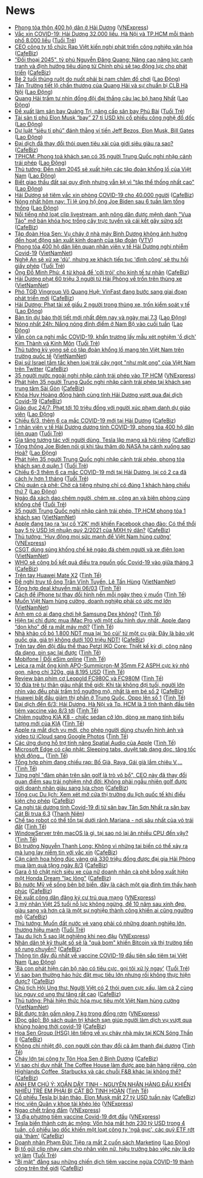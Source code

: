 # News

- [Phong tỏa thôn 400 hộ dân ở Hải Dương](https://vnexpress.net/phong-toa-thon-400-ho-dan-o-hai-duong-4244582.html) ([VNExpress](https://vnexpress.net))
- [Vắc xin COVID-19: Hải Dương 32.000 liều, Hà Nội và TP.HCM mỗi thành phố 8.000 liều](https://tuoitre.vn/vac-xin-covid-19-hai-duong-32-000-lieu-ha-noi-va-tp-hcm-moi-thanh-pho-8-000-lieu-20210306214232533.htm) ([Tuổi Trẻ](https://tuoitre.vn))
- [CEO công ty tổ chức Rap Việt kiến nghị phát triển công nghiệp văn hóa](https://cafebiz.vn/ceo-cong-ty-to-chuc-rap-viet-kien-nghi-phat-trien-cong-nghiep-van-hoa-20210306193703939.chn) ([CafeBiz](https://cafebiz.vn))
- ["Đối thoại 2045", tỷ phú Nguyễn Đăng Quang: Nâng cao năng lực cạnh tranh và định hướng tiêu dùng từ Chính phủ sẽ tạo động lực cho phát triển](https://cafebiz.vn/doi-thoai-2045-ty-phu-nguyen-dang-quang-nang-cao-nang-luc-canh-tranh-va-dinh-huong-tieu-dung-tu-chinh-phu-se-tao-dong-luc-cho-phat-trien-20210306194040676.chn) ([CafeBiz](https://cafebiz.vn))
- [Bé 2 tuổi thủng ruột do nuốt phải bi nam châm đồ chơi](https://laodong.vn/suc-khoe/be-2-tuoi-thung-ruot-do-nuot-phai-bi-nam-cham-do-choi-886468.ldo) ([Lao Động](https://laodong.vn))
- [Tấn Trường tiết lộ chấn thương của Quang Hải và sự chuẩn bị CLB Hà Nội](https://laodong.vn/video-the-thao/tan-truong-tiet-lo-chan-thuong-cua-quang-hai-va-su-chuan-bi-clb-ha-noi-886458.ldo) ([Lao Động](https://laodong.vn))
- [Quang Hải trầm tư nhìn đồng đội đại thắng câu lạc bộ hạng Nhất](https://laodong.vn/photo/quang-hai-tram-tu-nhin-dong-doi-dai-thang-cau-lac-bo-hang-nhat-886461.ldo) ([Lao Động](https://laodong.vn))
- [Đề xuất làm sân bay Quảng Trị, nâng cấp sân bay Phú Bài](https://tuoitre.vn/de-xuat-lam-san-bay-quang-tri-nang-cap-san-bay-phu-bai-20210306210553427.htm) ([Tuổi Trẻ](https://tuoitre.vn))
- [Tài sản tỉ phú Elon Musk “bay” 27 tỉ USD khi cổ phiếu công nghệ đổ dốc](https://laodong.vn/kinh-te/tai-san-ti-phu-elon-musk-bay-27-ti-usd-khi-co-phieu-cong-nghe-do-doc-886462.ldo) ([Lao Động](https://laodong.vn))
- [Dự luật “siêu tỉ phú” đánh thẳng ví tiền Jeff Bezos, Elon Musk, Bill Gates](https://laodong.vn/kinh-te/du-luat-sieu-ti-phu-danh-thang-vi-tien-jeff-bezos-elon-musk-bill-gates-886454.ldo) ([Lao Động](https://laodong.vn))
- [Đại dịch đã thay đổi thói quen tiêu xài của giới siêu giàu ra sao?](https://cafebiz.vn/dai-dich-da-thay-doi-thoi-quen-tieu-xai-cua-gioi-sieu-giau-ra-sao-20210306194313863.chn) ([CafeBiz](https://cafebiz.vn))
- [TPHCM: Phong toả khách sạn có 35 người Trung Quốc nghi nhập cảnh trái phép](https://laodong.vn/xa-hoi/tphcm-phong-toa-khach-san-co-35-nguoi-trung-quoc-nghi-nhap-canh-trai-phep-886451.ldo) ([Lao Động](https://laodong.vn))
- [Thủ tướng: Đến năm 2045 sẽ xuất hiện các tập đoàn khổng lồ của Việt Nam](https://laodong.vn/thoi-su/thu-tuong-den-nam-2045-se-xuat-hien-cac-tap-doan-khong-lo-cua-viet-nam-886456.ldo) ([Lao Động](https://laodong.vn))
- [Biết giao thầu đất sai quy định nhưng vẫn kệ vì &quot;tập thể thống nhất cao&quot;](https://laodong.vn/bat-dong-san/biet-giao-thau-dat-sai-quy-dinh-nhung-van-ke-vi-tap-the-thong-nhat-cao-884729.ldo) ([Lao Động](https://laodong.vn))
- [Hải Dương sẽ tiêm vắc xin phòng COVID-19 cho 40.000 người](https://cafebiz.vn/hai-duong-se-tiem-vac-xin-phong-covid-19-cho-40000-nguoi-20210306194638092.chn) ([CafeBiz](https://cafebiz.vn))
- [Nóng nhất hôm nay: Tỉ lệ ủng hộ ông Joe Biden sau 6 tuần làm tổng thống](https://laodong.vn/video-the-gioi/nong-nhat-hom-nay-ti-le-ung-ho-ong-joe-biden-sau-6-tuan-lam-tong-thong-886415.ldo) ([Lao Động](https://laodong.vn))
- [Nổi tiếng nhờ loạt clip livestream, anh nông dân được mệnh danh "Vua Táo" mở bán khóa học trồng cây trực tuyến và cái kết gây sửng sốt](https://cafebiz.vn/noi-tieng-nho-loat-clip-livestream-anh-nong-dan-duoc-menh-danh-vua-tao-mo-ban-khoa-hoc-trong-cay-truc-tuyen-va-cai-ket-gay-sung-sot-20210306191210117.chn) ([CafeBiz](https://cafebiz.vn))
- [Tập đoàn Hoa Sen: Vụ cháy ở nhà máy Bình Dương không ảnh hưởng đến hoạt động sản xuất kinh doanh của tập đoàn](https://vtv.vn/xa-hoi/tap-doan-hoa-sen-vu-chay-o-nha-may-binh-duong-khong-anh-huong-den-hoat-dong-san-xuat-kinh-doanh-cua-tap-doan-20210306204603357.htm) ([VTV](https://vtv.vn))
- [Phong tỏa 400 hộ dân liên quan nhân viên y tế Hải Dương nghi nhiễm Covid-19](http://vietnamnet.vn/vn/thoi-su/phong-toa-400-ho-dan-lien-quan-nhan-vien-y-te-hai-duong-nghi-nhiem-covid-19-717747.html) ([VietNamNet](https://vietnamnet.vn))
- [Nghệ An sẽ xử xe 'dù', nhưng xe khách tiếp tục 'đình công' sẽ thu hồi giấy phép](https://tuoitre.vn/nghe-an-se-xu-xe-du-nhung-xe-khach-tiep-tuc-dinh-cong-se-thu-hoi-giay-phep-20210306171741168.htm) ([Tuổi Trẻ](https://tuoitre.vn))
- [Ông Đỗ Minh Phú: 4 từ khoá để 'cởi trói' cho kinh tế tư nhân](https://cafebiz.vn/ong-do-minh-phu-4-tu-khoa-de-coi-troi-cho-kinh-te-tu-nhan-202103061915596.chn) ([CafeBiz](https://cafebiz.vn))
- [Hải Dương phạt 60 triệu 3 người từ Hải Phòng về trốn trên thùng xe](http://vietnamnet.vn/vn/thoi-su/hai-duong-phat-60-trieu-3-nguoi-tu-hai-phong-ve-tron-tren-thung-xe-717745.html) ([VietNamNet](https://vietnamnet.vn))
- [Phó TGĐ Vingroup Võ Quang Huệ: VinFast đang bước sang giai đoạn phát triển mới](https://cafebiz.vn/pho-tgd-vingroup-vo-quang-hue-vinfast-dang-buoc-sang-giai-doan-phat-trien-moi-20210306191900018.chn) ([CafeBiz](https://cafebiz.vn))
- [Hải Dương: Phạt tài xế giấu 2 người trong thùng xe, trốn kiểm soát y tế](https://laodong.vn/phap-luat/hai-duong-phat-tai-xe-giau-2-nguoi-trong-thung-xe-tron-kiem-soat-y-te-886438.ldo) ([Lao Động](https://laodong.vn))
- [Bản tin dự báo thời tiết mới nhất đêm nay và ngày mai 7.3](https://laodong.vn/video/ban-tin-du-bao-thoi-tiet-moi-nhat-dem-nay-va-ngay-mai-73-886183.ldo) ([Lao Động](https://laodong.vn))
- [Nóng nhất 24h: Nắng nóng đỉnh điểm ở Nam Bộ vào cuối tuần](https://laodong.vn/video/nong-nhat-24h-nang-nong-dinh-diem-o-nam-bo-vao-cuoi-tuan-886419.ldo) ([Lao Động](https://laodong.vn))
- [Vẫn còn ca nghi mắc COVID-19, khẩn trương lấy mẫu xét nghiệm 'ổ dịch' Kim Thành và Kinh Môn](https://tuoitre.vn/van-con-ca-nghi-mac-covid-19-khan-truong-lay-mau-xet-nghiem-o-dich-kim-thanh-va-kinh-mon-20210306182236315.htm) ([Tuổi Trẻ](https://tuoitre.vn))
- [Thủ tướng kỳ vọng sẽ có tập đoàn khổng lồ mang tên Việt Nam trên trường quốc tế](http://vietnamnet.vn/vn/thoi-su/thu-tuong-ky-vong-se-co-tap-doan-khong-lo-mang-ten-viet-nam-tren-truong-quoc-te-717741.html) ([VietNamNet](https://vietnamnet.vn))
- [Đại sứ Israel tấm tắc khen loại trái cây ngọt "như mật ong" của Việt Nam trên Twitter](https://cafebiz.vn/dai-su-israel-tam-tac-khen-loai-trai-cay-ngot-nhu-mat-ong-cua-viet-nam-tren-twitter-20210306193231263.chn) ([CafeBiz](https://cafebiz.vn))
- [35 người nước ngoài nghi nhập cảnh trái phép vào TP HCM](https://vnexpress.net/35-nguoi-nuoc-ngoai-nghi-nhap-canh-trai-phep-vao-tp-hcm-4244524.html) ([VNExpress](https://vnexpress.net))
- [Phát hiện 35 người Trung Quốc nghi nhập cảnh trái phép tại khách sạn trung tâm Sài Gòn](https://cafebiz.vn/phat-hien-35-nguoi-trung-quoc-nghi-nhap-canh-trai-phep-tai-khach-san-trung-tam-sai-gon-20210306190832233.chn) ([CafeBiz](https://cafebiz.vn))
- [Khóa Huy Hoàng đồng hành cùng tỉnh Hải Dương vượt qua đại dịch Covid-19](https://cafebiz.vn/khoa-huy-hoang-dong-hanh-cung-tinh-hai-duong-vuot-qua-dai-dich-covid-19-20210306181245107.chn) ([CafeBiz](https://cafebiz.vn))
- [Giáo dục 24/7: Phạt tới 10 triệu đồng với người xúc phạm danh dự giáo viên](https://laodong.vn/video/giao-duc-247-phat-toi-10-trieu-dong-voi-nguoi-xuc-pham-danh-du-giao-vien-886427.ldo) ([Lao Động](https://laodong.vn))
- [Chiều 6/3, thêm 6 ca mắc COVID-19 mới tại Hải Dương](https://cafebiz.vn/chieu-6-3-them-6-ca-mac-covid-19-moi-tai-hai-duong-20210306190600127.chn) ([CafeBiz](https://cafebiz.vn))
- [1 nhân viên y tế Hải Dương dương tính COVID-19, phong tỏa 400 hộ dân liên quan](https://tuoitre.vn/1-nhan-vien-y-te-hai-duong-duong-tinh-covid-19-phong-toa-400-ho-dan-lien-quan-20210306182941306.htm) ([Tuổi Trẻ](https://tuoitre.vn))
- [Gia tăng tương tác với người dùng, Tesla lập mạng xã hội riêng](https://cafebiz.vn/gia-tang-tuong-tac-voi-nguoi-dung-tesla-lap-mang-xa-hoi-rieng-20210306190330663.chn) ([CafeBiz](https://cafebiz.vn))
- [Tổng thống Joe Biden nói gì khi tàu thăm dò NASA hạ cánh xuống sao Hoả?](https://laodong.vn/photo/tong-thong-joe-biden-noi-gi-khi-tau-tham-do-nasa-ha-canh-xuong-sao-hoa-886305.ldo) ([Lao Động](https://laodong.vn))
- [Phát hiện 35 người Trung Quốc nghi nhập cảnh trái phép, phong tỏa khách sạn ở quận 1](https://tuoitre.vn/phat-hien-35-nguoi-trung-quoc-nghi-nhap-canh-trai-phep-phong-toa-khach-san-o-quan-1-20210306175258424.htm) ([Tuổi Trẻ](https://tuoitre.vn))
- [Chiều 6-3 thêm 6 ca mắc COVID-19 mới tại Hải Dương, lại có 2 ca đã cách ly hơn 1 tháng](https://tuoitre.vn/chieu-6-3-them-6-ca-mac-covid-19-moi-tai-hai-duong-lai-co-2-ca-da-cach-ly-hon-1-thang-20210306181013892.htm) ([Tuổi Trẻ](https://tuoitre.vn))
- [Chủ quán cà phê: Chờ cả tiếng nhưng chỉ có đúng 1 khách hàng chiều thứ 7](https://laodong.vn/photo/chu-quan-ca-phe-cho-ca-tieng-nhung-chi-co-dung-1-khach-hang-chieu-thu-7-886402.ldo) ([Lao Động](https://laodong.vn))
- [Ngáo đá xách dao chém người, chém xe, công an và biên phòng cùng khống chế](https://tuoitre.vn/ngao-da-xach-dao-chem-nguoi-chem-xe-cong-an-va-bien-phong-cung-khong-che-20210306174009107.htm) ([Tuổi Trẻ](https://tuoitre.vn))
- [35 người Trung Quốc nghi nhập cảnh trái phép, TP.HCM phong tỏa 1 khách sạn](http://vietnamnet.vn/vn/thoi-su/35-nguoi-trung-quoc-nghi-nhap-canh-trai-phep-tp-hcm-phong-toa-1-khach-san-717732.html) ([VietNamNet](https://vietnamnet.vn))
- [Apple đang tạo ra ‘sự cố Y2K’ mới khiến Facebook chao đảo: Có thể thổi bay 5 tỷ USD lợi nhuận quý 2/2021 của MXH tỷ dân?](https://cafebiz.vn/apple-dang-tao-ra-su-co-y2k-moi-khien-facebook-chao-dao-co-the-thoi-bay-5-ty-usd-loi-nhuan-quy-2-2021-cua-mxh-ty-dan-2021030611213974.chn) ([CafeBiz](https://cafebiz.vn))
- [Thủ tướng: 'Huy động mọi sức mạnh để Việt Nam hùng cường'](https://vnexpress.net/thu-tuong-huy-dong-moi-suc-manh-de-viet-nam-hung-cuong-4244499.html) ([VNExpress](https://vnexpress.net))
- [CSGT dùng súng khống chế kẻ ngáo đá chém người và xe điên loạn](http://vietnamnet.vn/vn/thoi-su/csgt-dung-sung-khong-che-ke-ngao-da-chem-nguoi-va-xe-dien-loan-717720.html) ([VietNamNet](https://vietnamnet.vn))
- [WHO sẽ công bố kết quả điều tra nguồn gốc Covid-19 vào giữa tháng 3](https://cafebiz.vn/who-se-cong-bo-ket-qua-dieu-tra-nguon-goc-covid-19-vao-giua-thang-3-20210306135511405.chn) ([CafeBiz](https://cafebiz.vn))
- [Trên tay Huawei Mate X2](https://tinhte.vn/thread/tren-tay-huawei-mate-x2.3288608/) ([Tinh Tế](https://tinhte.vn))
- [Đề nghị truy tố ông Trần Vĩnh Tuyến, Lê Tấn Hùng](http://vietnamnet.vn/vn/thoi-su/de-nghi-truy-to-ong-tran-vinh-tuyen-le-tan-hung-717723.html) ([VietNamNet](https://vietnamnet.vn))
- [Tổng hợp deal khuyến mãi 06/03](https://tinhte.vn/thread/tong-hop-deal-khuyen-mai-06-03.3288569/) ([Tinh Tế](https://tinhte.vn))
- [Cách để iPhone tự thay đổi hình nền mỗi ngày theo ý muốn](https://tinhte.vn/thread/cach-de-iphone-tu-thay-doi-hinh-nen-moi-ngay-theo-y-muon.3288724/) ([Tinh Tế](https://tinhte.vn))
- [Muốn Việt Nam hùng cường, doanh nghiệp phải có ước mơ lớn](http://vietnamnet.vn/vn/thoi-su/chinh-tri/muon-viet-nam-hung-cuong-doanh-nghiep-phai-co-uoc-mo-lon-717726.html) ([VietNamNet](https://vietnamnet.vn))
- [Anh em có ai đang chơi hệ Samsung Dex không?](https://tinhte.vn/thread/anh-em-co-ai-dang-choi-he-samsung-dex-khong.3288689/) ([Tinh Tế](https://tinhte.vn))
- [Hiện tại chỉ được mua iMac Pro với một cấu hình duy nhất, Apple đang “dọn kho” để ra mắt máy mới?](https://tinhte.vn/thread/hien-tai-chi-duoc-mua-imac-pro-voi-mot-cau-hinh-duy-nhat-apple-dang-don-kho-de-ra-mat-may-moi.3288700/) ([Tinh Tế](https://tinhte.vn))
- [Nhà khảo cổ bỏ 1.800 NDT mua lại 'bó củi' từ một cụ già: Đây là bảo vật quốc gia, giá trị không dưới 100 triệu NDT!](https://cafebiz.vn/nha-khao-co-bo-1800-ndt-mua-lai-bo-cui-tu-mot-cu-gia-day-la-bao-vat-quoc-gia-gia-tri-khong-duoi-100-trieu-ndt-20210306150518072.chn) ([CafeBiz](https://cafebiz.vn))
- [Trên tay đèn đội đầu thể thao Petzl IKO Core: Thiết kế kỳ dị, công năng đa dạng, pin sạc lại được](https://tinhte.vn/thread/tren-tay-den-doi-dau-the-thao-petzl-iko-core-thiet-ke-ky-di-cong-nang-da-dang-pin-sac-lai-duoc.3288558/) ([Tinh Tế](https://tinhte.vn))
- [Mobifone | Đổi eSim online](https://tinhte.vn/thread/mobifone-doi-esim-online.3288602/) ([Tinh Tế](https://tinhte.vn))
- [Leica ra mắt ống kính APO-Summicron-M 35mm F2 ASPH cực kỳ nhỏ gọn, nặng chỉ 320g, giá 8.195 USD](https://tinhte.vn/thread/leica-ra-mat-ong-kinh-apo-summicron-m-35mm-f2-asph-cuc-ky-nho-gon-nang-chi-320g-gia-8-195-usd.3288617/) ([Tinh Tế](https://tinhte.vn))
- [Review bàn phím cơ Leopold FC980C và FC980M](https://tinhte.vn/thread/review-ban-phim-co-leopold-fc980c-va-fc980m.3288646/) ([Tinh Tế](https://tinhte.vn))
- [10 đứa trẻ tự thân giàu nhất thế giới: Khi tài không đợi tuổi, người lớn nhìn vào đều phải trầm trồ ngưỡng mộ, nhất là em bé số 2](https://cafebiz.vn/10-dua-tre-tu-than-giau-nhat-the-gioi-khi-tai-khong-doi-tuoi-nguoi-lon-nhin-vao-deu-phai-tram-tro-nguong-mo-nhat-la-em-be-so-2-20210306134924197.chn) ([CafeBiz](https://cafebiz.vn))
- [Huawei bắt đầu giảm thị phần ở Trung Quốc, Oppo lên số 1](https://tinhte.vn/thread/huawei-bat-dau-giam-thi-phan-o-trung-quoc-oppo-len-so-1.3288478/) ([Tinh Tế](https://tinhte.vn))
- [Đại dịch đến 6/3: Hải Dương, Hà Nội và Tp. HCM là 3 tỉnh thành đầu tiên tiêm vaccine vào 8/3 tới](https://tinhte.vn/thread/dai-dich-den-6-3-hai-duong-ha-noi-va-tp-hcm-la-3-tinh-thanh-dau-tien-tiem-vaccine-vao-8-3-toi.3288669/) ([Tinh Tế](https://tinhte.vn))
- [Chiêm ngưỡng KIA K8 - chiếc sedan cỡ lớn, dòng xe mang tính biểu tượng mới của KIA](https://tinhte.vn/thread/chiem-nguong-kia-k8-chiec-sedan-co-lon-dong-xe-mang-tinh-bieu-tuong-moi-cua-kia.3288118/) ([Tinh Tế](https://tinhte.vn))
- [Apple ra mắt dịch vụ mới, cho phép người dùng chuyển hình ảnh và video từ iCloud sang Google Photos](https://tinhte.vn/thread/apple-ra-mat-dich-vu-moi-cho-phep-nguoi-dung-chuyen-hinh-anh-va-video-tu-icloud-sang-google-photos.3287178/) ([Tinh Tế](https://tinhte.vn))
- [Các ứng dụng hỗ trợ tính năng Spatial Audio của Apple](https://tinhte.vn/thread/cac-ung-dung-ho-tro-tinh-nang-spatial-audio-cua-apple.3288556/) ([Tinh Tế](https://tinhte.vn))
- [Microsoft Edge có cập nhật: Sleeping tabs, duyệt tab dạng dọc, tăng tốc khởi động…](https://tinhte.vn/thread/microsoft-edge-co-cap-nhat-sleeping-tabs-duyet-tab-dang-doc-tang-toc-khoi-dong.3288698/) ([Tinh Tế](https://tinhte.vn))
- [Tổng hợp phim đang chiếu rạp: Bố Già, Raya, Gái già lắm chiêu V,...](https://tinhte.vn/thread/tong-hop-phim-dang-chieu-rap-bo-gia-raya-gai-gia-lam-chieu-v.3288214/) ([Tinh Tế](https://tinhte.vn))
- [Từng nghĩ "đàm phán trên sân golf là trò vô bổ", CEO này đã thay đổi quan điểm sau trải nghiệm nhớ đời: Không phải ngẫu nhiên golf được giới doanh nhân giàu sang lựa chọn](https://cafebiz.vn/tung-nghi-dam-phan-tren-san-golf-la-tro-vo-bo-ceo-nay-da-thay-doi-quan-diem-sau-trai-nghiem-nho-doi-khong-phai-ngau-nhien-golf-duoc-gioi-doanh-nhan-giau-sang-lua-chon-20210306145127391.chn) ([CafeBiz](https://cafebiz.vn))
- [Tổng cục Du lịch: Xem xét mở cửa thị trường du lịch quốc tế khi điều kiện cho phép](https://cafebiz.vn/tong-cuc-du-lich-xem-xet-mo-cua-thi-truong-du-lich-quoc-te-khi-dieu-kien-cho-phep-2021030613452862.chn) ([CafeBiz](https://cafebiz.vn))
- [Ca nghi tái dương tính Covid-19 đi từ sân bay Tân Sơn Nhất ra sân bay Cát Bi trưa 6.3](https://thanhnien.vn/thoi-su/ca-nghi-tai-duong-tinh-covid-19-di-tu-san-bay-tan-son-nhat-ra-san-bay-cat-bi-trua-63-1350521.html) ([Thanh Niên](https://thanhnien.vn))
- [Chế tạo robot có thể tồn tại dưới rãnh Mariana - nơi sâu nhất của vỏ trái đất](https://tinhte.vn/thread/che-tao-robot-co-the-ton-tai-duoi-ranh-mariana-noi-sau-nhat-cua-vo-trai-dat.3287365/) ([Tinh Tế](https://tinhte.vn))
- [WindowServer trên macOS là gì, tại sao nó lại ăn nhiều CPU đến vậy?](https://tinhte.vn/thread/windowserver-tren-macos-la-gi-tai-sao-no-lai-an-nhieu-cpu-den-vay.3287280/) ([Tinh Tế](https://tinhte.vn))
- [Bộ trưởng Nguyễn Thanh Long: Không vì những tai biến có thể xảy ra mà lung lay niềm tin với vắc xin](https://cafebiz.vn/bo-truong-nguyen-thanh-long-khong-vi-nhung-tai-bien-co-the-xay-ra-ma-lung-lay-niem-tin-voi-vac-xin-20210306134335518.chn) ([CafeBiz](https://cafebiz.vn))
- [Cận cảnh hoa hồng đúc vàng giá 330 triệu đồng được đại gia Hải Phòng mua làm quà tặng ngày 8/3](https://cafebiz.vn/can-canh-hoa-hong-duc-vang-gia-330-trieu-dong-duoc-dai-gia-hai-phong-mua-lam-qua-tang-ngay-8-3-20210306134137271.chn) ([CafeBiz](https://cafebiz.vn))
- [Gara ô tô chật ních siêu xe của nữ doanh nhân cà phê bỗng xuất hiện một Honda Dream "lạc lõng"](https://cafebiz.vn/gara-o-to-chat-nich-sieu-xe-cua-nu-doanh-nhan-ca-phe-bong-xuat-hien-mot-honda-dream-lac-long-20210306144817827.chn) ([CafeBiz](https://cafebiz.vn))
- [Bỏ nước Mỹ về sống bên bờ biển, đây là cách một gia đình tìm thấy hạnh phúc](https://cafebiz.vn/bo-nuoc-my-ve-song-ben-bo-bien-day-la-cach-mot-gia-dinh-tim-thay-hanh-phuc-20210306133841535.chn) ([CafeBiz](https://cafebiz.vn))
- [Đề xuất công dân đăng ký cư trú qua mạng](https://vnexpress.net/de-xuat-cong-dan-dang-ky-cu-tru-qua-mang-4244428.html) ([VNExpress](https://vnexpress.net))
- [3 mỹ nhân Việt 25 tuổi nỗ lực không ngừng, để 10 năm sau xinh đẹp, giàu sang và hơn cả là một sự nghiệp thành công khiến ai cũng ngưỡng mộ](https://cafebiz.vn/3-my-nhan-viet-25-tuoi-no-luc-khong-ngung-de-10-nam-sau-xinh-dep-giau-sang-va-hon-ca-la-mot-su-nghiep-thanh-cong-khien-ai-cung-nguong-mo-20210306144634844.chn) ([CafeBiz](https://cafebiz.vn))
- [Thủ tướng: Muốn đất nước vẻ vang phải có những doanh nghiệp lớn, thương hiệu mạnh](https://tuoitre.vn/thu-tuong-muon-dat-nuoc-ve-vang-phai-co-nhung-doanh-nghiep-lon-thuong-hieu-manh-20210306151257947.htm) ([Tuổi Trẻ](https://tuoitre.vn))
- [Tàu du lịch 5 sao lật nghiêng khi neo đậu](https://vnexpress.net/tau-du-lich-5-sao-lat-nghieng-khi-neo-dau-4244457.html) ([VNExpress](https://vnexpress.net))
- [Nhân dân tệ kỹ thuật số sẽ là "quả bom" khiến Bitcoin và thị trường tiền số rung chuyển?](https://cafebiz.vn/nhan-dan-te-ky-thuat-so-se-la-qua-bom-khien-bitcoin-va-thi-truong-tien-so-rung-chuyen-20210306133548083.chn) ([CafeBiz](https://cafebiz.vn))
- [Thông tin đầy đủ nhất về vaccine COVID-19 đầu tiên sắp tiêm tại Việt Nam](https://laodong.vn/video-thoi-su/thong-tin-day-du-nhat-ve-vaccine-covid-19-dau-tien-sap-tiem-tai-viet-nam-886258.ldo) ([Lao Động](https://laodong.vn))
- ['Bà con phát hiện cán bộ nào có tiêu cực, gọi tôi xử lý ngay'](https://tuoitre.vn/ba-con-phat-hien-can-bo-nao-co-tieu-cuc-goi-toi-xu-ly-ngay-2021030614514475.htm) ([Tuổi Trẻ](https://tuoitre.vn))
- [Vì sao bạn thường háo hức đặt mục tiêu lớn nhưng rồi không thực hiện được?](https://cafebiz.vn/vi-sao-ban-thuong-hao-huc-dat-muc-tieu-lon-nhung-roi-khong-thuc-hien-duoc-20210305165219535.chn) ([CafeBiz](https://cafebiz.vn))
- [Chủ tịch Hội Ung thư: Người Việt có 2 thói quen cực xấu, làm cả 2 cùng lúc nguy cơ ung thư tăng rất cao](https://cafebiz.vn/chu-tich-hoi-ung-thu-nguoi-viet-co-2-thoi-quen-cuc-xau-lam-ca-2-cung-luc-nguy-co-ung-thu-tang-rat-cao-20210306145932678.chn) ([CafeBiz](https://cafebiz.vn))
- [Thủ tướng: Phải hiện thức hóa mục tiêu một Việt Nam hùng cường](http://vietnamnet.vn/vn/thoi-su/thu-tuong-phai-hien-thuc-hoa-muc-tieu-mot-viet-nam-hung-cuong-717693.html) ([VietNamNet](https://vietnamnet.vn))
- [Bắt được trăn gấm nặng 7 kg trong đống rơm](https://vnexpress.net/bat-duoc-tran-gam-nang-7-kg-trong-dong-rom-4244395.html) ([VNExpress](https://vnexpress.net))
- [[Đọc gấp]: Bộ sách quản trị khách sạn giúp người làm dịch vụ vượt qua khủng hoảng thời covid-19](https://cafebiz.vn/doc-gap-bo-sach-quan-tri-khach-san-giup-nguoi-lam-dich-vu-vuot-qua-khung-hoang-thoi-covid-19-20210306144107982.chn) ([CafeBiz](https://cafebiz.vn))
- [Hoa Sen Group (HSG) lên tiếng về vụ cháy nhà máy tại KCN Sóng Thần II](https://cafebiz.vn/hoa-sen-group-hsg-len-tieng-ve-vu-chay-nha-may-tai-kcn-song-than-ii-20210306142434894.chn) ([CafeBiz](https://cafebiz.vn))
- [Không chỉ nhiệt độ, con người còn thay đổi cả âm thanh đại dương](https://tinhte.vn/thread/khong-chi-nhiet-do-con-nguoi-con-thay-doi-ca-am-thanh-dai-duong.3287432/) ([Tinh Tế](https://tinhte.vn))
- [Cháy lớn tại công ty Tôn Hoa Sen ở Bình Dương](https://cafebiz.vn/chay-lon-tai-cong-ty-ton-hoa-sen-o-binh-duong-20210306141924683.chn) ([CafeBiz](https://cafebiz.vn))
- [Vì sao chỉ duy nhất The Coffee House làm được app bán hàng riêng, còn Highlands Coffee, Starbucks và các chuỗi F&B khác lại không thể?](https://cafebiz.vn/vi-sao-chi-duy-nhat-the-coffee-house-lam-duoc-app-ban-hang-rieng-con-highlands-coffee-starbucks-va-cac-chuoi-fb-khac-lai-khong-the-20210304182057122.chn) ([CafeBiz](https://cafebiz.vn))
- [ANH EM CHÚ Ý: XOẮN DÂY TINH - NGUYÊN NHÂN HÀNG ĐẦU KHIẾN NHIỀU TRẺ EM PHẢI BỊ CẮT BỎ TINH HOÀN](https://tinhte.vn/thread/anh-em-chu-y-xoan-day-tinh-nguyen-nhan-hang-dau-khien-nhieu-tre-em-phai-bi-cat-bo-tinh-hoan.3288227/) ([Tinh Tế](https://tinhte.vn))
- [Cổ phiếu Tesla bị bán tháo, Elon Musk mất 27 tỷ USD tuần này](https://cafebiz.vn/co-phieu-tesla-bi-ban-thao-elon-musk-mat-27-ty-usd-tuan-nay-20210306112848161.chn) ([CafeBiz](https://cafebiz.vn))
- [Học viên Quân y khoe tài khéo léo](https://vnexpress.net/hoc-vien-quan-y-khoe-tai-kheo-leo-4244435.html) ([VNExpress](https://vnexpress.net))
- [Ngao chết trắng đầm](https://vnexpress.net/ngao-chet-trang-dam-4244400.html) ([VNExpress](https://vnexpress.net))
- [13 địa phương tiêm vaccine Covid-19 đợt đầu](https://vnexpress.net/13-dia-phuong-tiem-vaccine-covid-19-dot-dau-4244427.html) ([VNExpress](https://vnexpress.net))
- [Tesla biến thành cơn ác mộng: Vốn hóa mất hơn 230 tỷ USD trong 4 tuần, cổ phiếu lao dốc khiến một loạt công ty 'ngã gục', các quỹ ETF rớt giá 'thảm'](https://cafebiz.vn/tesla-bien-thanh-con-ac-mong-von-hoa-mat-hon-230-ty-usd-trong-4-tuan-co-phieu-lao-doc-khien-mot-loat-cong-ty-nga-guc-cac-quy-etf-rot-gia-tham-20210306112332271.chn) ([CafeBiz](https://cafebiz.vn))
- [Doanh nhân Phạm Đức Tiệp ra mắt 2 cuốn sách Marketing](https://laodong.vn/thong-tin-doanh-nghiep/doanh-nhan-pham-duc-tiep-ra-mat-2-cuon-sach-marketing-885651.ldo) ([Lao Động](https://laodong.vn))
- [Bị tố gửi clip nhạy cảm cho nhân viên nữ, hiệu trưởng bảo việc này là do vợ làm](https://tuoitre.vn/bi-to-gui-clip-nhay-cam-cho-nhan-vien-nu-hieu-truong-bao-viec-nay-la-do-vo-lam-20210306124155039.htm) ([Tuổi Trẻ](https://tuoitre.vn))
- ["Bí mật" đằng sau những chiến dịch tiêm vaccine ngừa COVID-19 thành công trên thế giới](https://cafebiz.vn/bi-mat-dang-sau-nhung-chien-dich-tiem-vaccine-ngua-covid-19-thanh-cong-tren-the-gioi-20210306133212337.chn) ([CafeBiz](https://cafebiz.vn))
